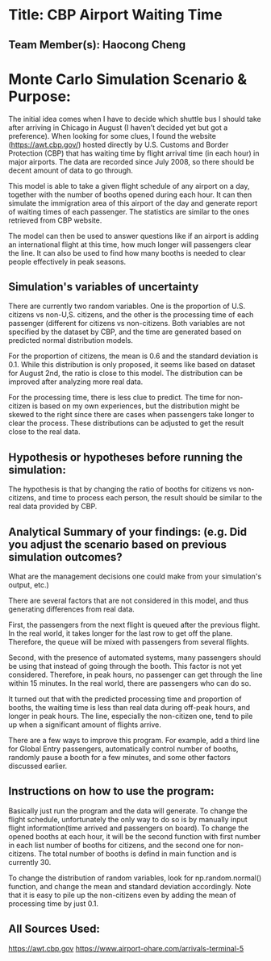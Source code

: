 # Title: CBP Airport Waiting Time

## Team Member(s): Haocong Cheng

# Monte Carlo Simulation Scenario & Purpose:

The initial idea comes when I have to decide which shuttle bus I should take after arriving in Chicago in August (I
haven’t decided yet but got a preference). When looking for some clues, I found the website (https://awt.cbp.gov/)
hosted directly by U.S. Customs and Border Protection (CBP) that has waiting time by flight arrival time (in each hour)
in major airports. The data are recorded since July 2008, so there should be decent amount of data to go through.

This model is able to take a given flight schedule of any airport on a day, together with the number of booths opened
during each hour. It can then simulate the immigration area of this airport of the day and generate report of waiting
times of each passenger. The statistics are similar to the ones retrieved from CBP website.

The model can then be used to answer questions like if an airport is adding an international flight at this time, how
much longer will passengers clear the line. It can also be used to find how many booths is needed to clear people
effectively in peak seasons.


## Simulation's variables of uncertainty

There are currently two random variables. One is the proportion of U.S. citizens vs non-U,S. citizens, and the other is
the processing time of each passenger (different for citizens vs non-citizens. Both variables are not specified by the
dataset by CBP, and the time are generated based on predicted normal distribution models.

For the proportion of citizens, the mean is 0.6 and the standard deviation is 0.1. While this distribution is only
proposed, it seems like based on dataset for August 2nd, the ratio is close to this model. The distribution can be
improved after analyzing more real data.

For the processing time, there is less clue to predict. The time for non-citizen is based on my own experiences, but
the distribution might be skewed to the right since there are cases when passengers take longer to clear the process.
These distributions can be adjusted to get the result close to the real data.

## Hypothesis or hypotheses before running the simulation:
The hypothesis is that by changing the ratio of booths for citizens vs non-citizens, and time to process each person,
the result should be similar to the real data provided by CBP.

## Analytical Summary of your findings: (e.g. Did you adjust the scenario based on previous simulation outcomes?
What are the management decisions one could make from your simulation's output, etc.)

There are several factors that are not considered in this model, and thus generating differences from real data.

First, the passengers from the next flight is queued after the previous flight. In the real world, it takes longer
for the last row to get off the plane. Therefore, the queue will be mixed with passengers from several flights.

Second, with the presence of automated systems, many passengers should be using that instead of going through the booth.
This factor is not yet considered. Therefore, in peak hours, no passenger can get through the line within 15 minutes.
In the real world, there are passengers who can do so.

It turned out that with the predicted processing time and proportion of booths, the waiting time is less than real data
during off-peak hours, and longer in peak hours. The line, especially the non-citizen one, tend to pile up when a
significant amount of flights arrive.

There are a few ways to improve this program. For example, add a third line for Global Entry passengers, automatically
control number of booths, randomly pause a booth for a few minutes, and some other factors discussed earlier.


## Instructions on how to use the program:
Basically just run the program and the data will generate. To change the flight schedule, unfortunately the only way
to do so is by manually input flight information(time arrived and passengers on board). To change the opened booths at
each hour, it will be the second function with first number in each list number of booths for citizens, and the second
one for non-citizens. The total number of booths is defind in main function and is currently 30.

To change the distribution of random variables, look for np.random.normal() function, and change the mean and standard
deviation accordingly. Note that it is easy to pile up the non-citizens even by adding the mean of processing time by
just 0.1.

## All Sources Used:
https://awt.cbp.gov
https://www.airport-ohare.com/arrivals-terminal-5